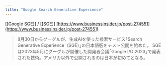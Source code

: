 ```yaml
---
title: "Google Search Generative Experience"
---
```


[[Google SGE]] / [[SGE]]
[https://www.businessinsider.jp/post-274551](https://www.businessinsider.jp/post-274551)
> 8月30日からグーグルが、生成AIを使った検索サービス｢Search Generative Experience（SGE）｣の日本語版をテスト公開を始めた。
>  SGEは2023年5月にグーグルが開催した開発者会議｢Google I/O 2023｣で発表された技術。アメリカ以外で公開されるのは日本が初めてとなる。

